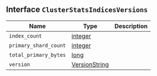 ## Interface `ClusterStatsIndicesVersions`

| Name | Type | Description |
| - | - | - |
| `index_count` | [integer](./integer.md) | &nbsp; |
| `primary_shard_count` | [integer](./integer.md) | &nbsp; |
| `total_primary_bytes` | [long](./long.md) | &nbsp; |
| `version` | [VersionString](./VersionString.md) | &nbsp; |
